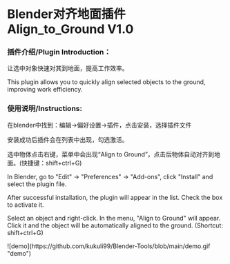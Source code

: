 # Blender对齐地面插件  Align_to_Ground V1.0
<h3>插件介绍/Plugin Introduction：</h3>
<p>让选中对象快速对其到地面，提高工作效率。</p>
<p>This plugin allows you to quickly align selected objects to the ground, improving work efficiency.</p>
<h3>使用说明/Instructions:</h3>
<p>在blender中找到：编辑->偏好设置->插件，点击安装，选择插件文件</p>
<p>安装成功后插件会在列表中出现，勾选激活。</p>
<p>选中物体点击右键，菜单中会出现“Align to Ground”，点击后物体自动对齐到地面。(快捷键：shift+ctrl+G)</p>
<p>In Blender, go to "Edit" -> "Preferences" -> "Add-ons", click "Install" and select the plugin file.</p>
<p>After successful installation, the plugin will appear in the list. Check the box to activate it.</p>
<p>Select an object and right-click. In the menu, "Align to Ground" will appear. Click it and the object will be automatically aligned to the ground. (Shortcut: shift+ctrl+G)</p>
![demo](https://github.com/kukuli99/Blender-Tools/blob/main/demo.gif "demo")
